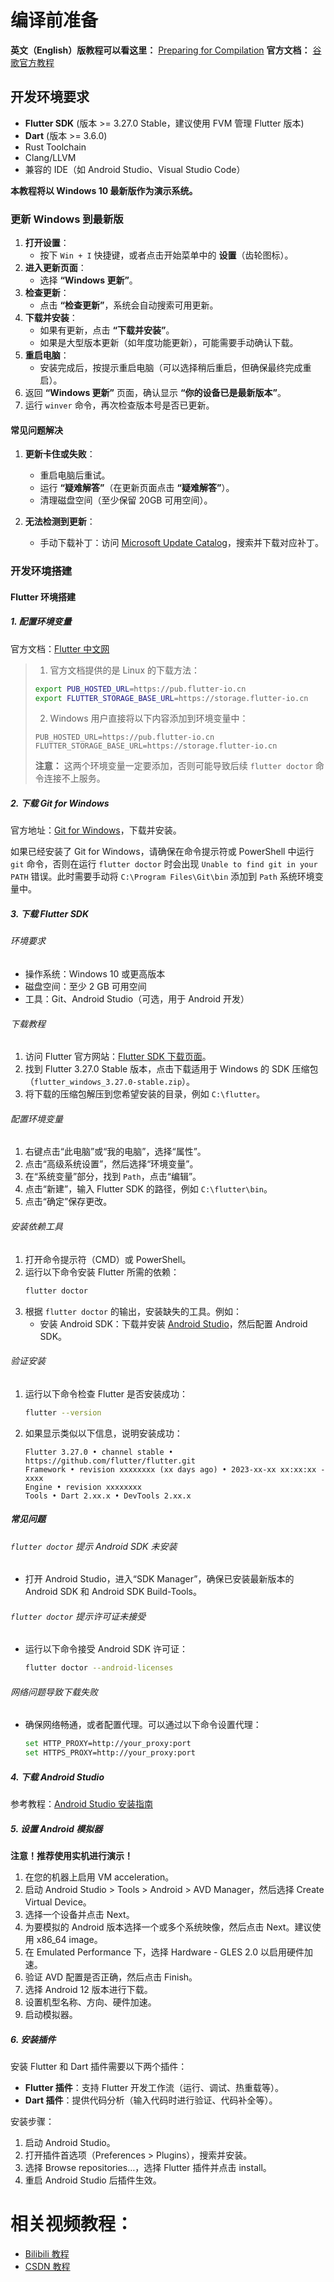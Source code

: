 # 编译前准备
**英文（English）版教程可以看这里：** [Preparing for Compilation](https://separated-taleggio-799.notion.site/englishxinxu?pvs=4)
**官方文档：**
[谷歌官方教程](https://docs.flutter.cn/get-started/install/windows/mobile)
## 开发环境要求
- **Flutter SDK** (版本 >= 3.27.0 Stable，建议使用 FVM 管理 Flutter 版本)
- **Dart** (版本 >= 3.6.0)
- Rust Toolchain
- Clang/LLVM
- 兼容的 IDE（如 Android Studio、Visual Studio Code）

**本教程将以 Windows 10 最新版作为演示系统。**

### 更新 Windows 到最新版
1. **打开设置**：
   - 按下 `Win + I` 快捷键，或者点击开始菜单中的 **设置**（齿轮图标）。
2. **进入更新页面**：
   - 选择 **“Windows 更新”**。
3. **检查更新**：
   - 点击 **“检查更新”**，系统会自动搜索可用更新。
4. **下载并安装**：
   - 如果有更新，点击 **“下载并安装”**。
   - 如果是大型版本更新（如年度功能更新），可能需要手动确认下载。
5. **重启电脑**：
   - 安装完成后，按提示重启电脑（可以选择稍后重启，但确保最终完成重启）。
6. 返回 **“Windows 更新”** 页面，确认显示 **“你的设备已是最新版本”**。
7. 运行 `winver` 命令，再次检查版本号是否已更新。

#### **常见问题解决**
1. **更新卡住或失败**：
   - 重启电脑后重试。
   - 运行 **“疑难解答”**（在更新页面点击 **“疑难解答”**）。
   - 清理磁盘空间（至少保留 20GB 可用空间）。

2. **无法检测到更新**：
   - 手动下载补丁：访问 [Microsoft Update Catalog](https://www.catalog.update.microsoft.com/)，搜索并下载对应补丁。

### 开发环境搭建
#### **Flutter 环境搭建**
##### 1. 配置环境变量
官方文档：[Flutter 中文网](https://flutterchina.club/)
> 1. 官方文档提供的是 Linux 的下载方法：
> ```bash
> export PUB_HOSTED_URL=https://pub.flutter-io.cn
> export FLUTTER_STORAGE_BASE_URL=https://storage.flutter-io.cn
> ```
> 2. Windows 用户直接将以下内容添加到环境变量中：
> ```
> PUB_HOSTED_URL=https://pub.flutter-io.cn
> FLUTTER_STORAGE_BASE_URL=https://storage.flutter-io.cn
> ```
> **注意：** 这两个环境变量一定要添加，否则可能导致后续 `flutter doctor` 命令连接不上服务。

##### 2. 下载 Git for Windows
官方地址：[Git for Windows](https://git-scm.com/download/win)，下载并安装。

如果已经安装了 Git for Windows，请确保在命令提示符或 PowerShell 中运行 `git` 命令，否则在运行 `flutter doctor` 时会出现 `Unable to find git in your PATH` 错误。此时需要手动将 `C:\Program Files\Git\bin` 添加到 `Path` 系统环境变量中。

##### 3. 下载 Flutter SDK
###### 环境要求
- 操作系统：Windows 10 或更高版本
- 磁盘空间：至少 2 GB 可用空间
- 工具：Git、Android Studio（可选，用于 Android 开发）

###### 下载教程
1. 访问 Flutter 官方网站：[Flutter SDK 下载页面](https://flutter.dev/docs/get-started/install/windows)。
2. 找到 Flutter 3.27.0 Stable 版本，点击下载适用于 Windows 的 SDK 压缩包（`flutter_windows_3.27.0-stable.zip`）。
3. 将下载的压缩包解压到您希望安装的目录，例如 `C:\flutter`。

###### 配置环境变量
1. 右键点击“此电脑”或“我的电脑”，选择“属性”。
2. 点击“高级系统设置”，然后选择“环境变量”。
3. 在“系统变量”部分，找到 `Path`，点击“编辑”。
4. 点击“新建”，输入 Flutter SDK 的路径，例如 `C:\flutter\bin`。
5. 点击“确定”保存更改。

###### 安装依赖工具
1. 打开命令提示符（CMD）或 PowerShell。
2. 运行以下命令安装 Flutter 所需的依赖：
   ```bash
   flutter doctor
   ```
3. 根据 `flutter doctor` 的输出，安装缺失的工具。例如：
   - 安装 Android SDK：下载并安装 [Android Studio](https://developer.android.com/studio)，然后配置 Android SDK。

###### 验证安装
1. 运行以下命令检查 Flutter 是否安装成功：
   ```bash
   flutter --version
   ```
2. 如果显示类似以下信息，说明安装成功：
   ```
   Flutter 3.27.0 • channel stable • https://github.com/flutter/flutter.git
   Framework • revision xxxxxxxx (xx days ago) • 2023-xx-xx xx:xx:xx -xxxx
   Engine • revision xxxxxxxx
   Tools • Dart 2.xx.x • DevTools 2.xx.x
   ```

##### 常见问题
###### `flutter doctor` 提示 Android SDK 未安装
- 打开 Android Studio，进入“SDK Manager”，确保已安装最新版本的 Android SDK 和 Android SDK Build-Tools。

###### `flutter doctor` 提示许可证未接受
- 运行以下命令接受 Android SDK 许可证：
  ```bash
  flutter doctor --android-licenses
  ```

###### 网络问题导致下载失败
- 确保网络畅通，或者配置代理。可以通过以下命令设置代理：
  ```bash
  set HTTP_PROXY=http://your_proxy:port
  set HTTPS_PROXY=http://your_proxy:port
  ```

##### 4. 下载 Android Studio
参考教程：[Android Studio 安装指南](https://blog.csdn.net/weixin_45143788/article/details/127498365)

##### 5. 设置 Android 模拟器
**注意！推荐使用实机进行演示！**
1. 在您的机器上启用 VM acceleration。
2. 启动 Android Studio > Tools > Android > AVD Manager，然后选择 Create Virtual Device。
3. 选择一个设备并点击 Next。
4. 为要模拟的 Android 版本选择一个或多个系统映像，然后点击 Next。建议使用 x86_64 image。
5. 在 Emulated Performance 下，选择 Hardware - GLES 2.0 以启用硬件加速。
6. 验证 AVD 配置是否正确，然后点击 Finish。
7. 选择 Android 12 版本进行下载。
8. 设置机型名称、方向、硬件加速。
9. 启动模拟器。

##### 6. 安装插件
安装 Flutter 和 Dart 插件需要以下两个插件：
- **Flutter 插件**：支持 Flutter 开发工作流（运行、调试、热重载等）。
- **Dart 插件**：提供代码分析（输入代码时进行验证、代码补全等）。

安装步骤：
1. 启动 Android Studio。
2. 打开插件首选项（Preferences > Plugins），搜索并安装。
3. 选择 Browse repositories…，选择 Flutter 插件并点击 install。
4. 重启 Android Studio 后插件生效。

# 相关视频教程：
- [Bilibili 教程](https://www.bilibili.com/video/BV1ag411M7VG/?spm_id_from=333.788.recommend_more_video.1)
- [CSDN 教程](https://blog.csdn.net/qq_40976321/article/details/121806555)